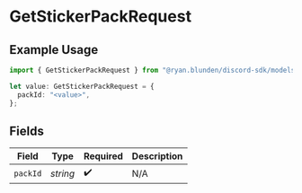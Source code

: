 # GetStickerPackRequest

## Example Usage

```typescript
import { GetStickerPackRequest } from "@ryan.blunden/discord-sdk/models/operations";

let value: GetStickerPackRequest = {
  packId: "<value>",
};
```

## Fields

| Field              | Type               | Required           | Description        |
| ------------------ | ------------------ | ------------------ | ------------------ |
| `packId`           | *string*           | :heavy_check_mark: | N/A                |